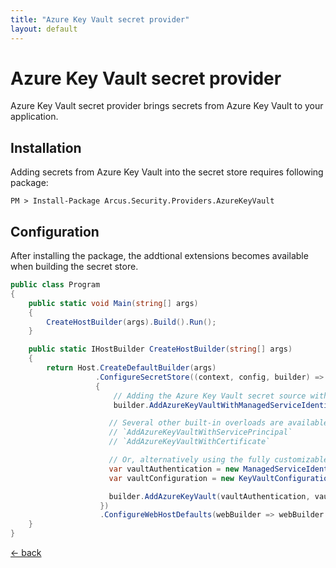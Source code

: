 ```yaml
---
title: "Azure Key Vault secret provider"
layout: default
---
```


# Azure Key Vault secret provider
Azure Key Vault secret provider brings secrets from Azure Key Vault to your application.

## Installation
Adding secrets from Azure Key Vault into the secret store requires following package:

```shell
PM > Install-Package Arcus.Security.Providers.AzureKeyVault
```

## Configuration
After installing the package, the addtional extensions becomes available when building the secret store.

```csharp
public class Program
{
    public static void Main(string[] args)
    {
        CreateHostBuilder(args).Build().Run();
    }

    public static IHostBuilder CreateHostBuilder(string[] args)
    {    
        return Host.CreateDefaultBuilder(args)
                   .ConfigureSecretStore((context, config, builder) =>
                   {
                       // Adding the Azure Key Vault secret source with the built-in overloads
                       builder.AddAzureKeyVaultWithManagedServiceIdentity(keyVaultUri);

                      // Several other built-in overloads are available too:
                      // `AddAzureKeyVaultWithServicePrincipal`
                      // `AddAzureKeyVaultWithCertificate`

                      // Or, alternatively using the fully customizable approach.
                      var vaultAuthentication = new ManagedServiceIdentityAuthentication();
                      var vaultConfiguration = new KeyVaultConfiguration(keyVaultUri);

                      builder.AddAzureKeyVault(vaultAuthentication, vaultConfiguration);
                    })
                    .ConfigureWebHostDefaults(webBuilder => webBuilder.UseStartup<Startup>());
    }
}
```

[&larr; back](/)
